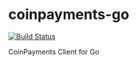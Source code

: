 # coinpayments-go

[![Build Status](https://travis-ci.org/yograterol/coinpayments-go.svg?branch=master)](https://travis-ci.org/yograterol/coinpayments-go)

CoinPayments Client for Go
